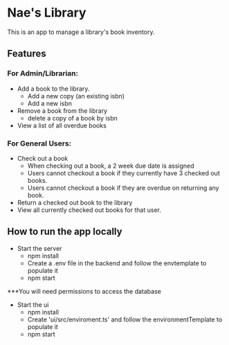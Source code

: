 # Nae's Library

This is an app to manage a library's book inventory.

## Features
### For Admin/Librarian:
* Add a book to the library.
  - Add a new copy (an existing isbn)
  - Add a new isbn
* Remove a book from the library
  - delete a copy of a book by isbn
* View a list of all overdue books

### For General Users:
* Check out a book
  - When checking out a book, a 2 week due date is assigned
  - Users cannot checkout a book if they currently have 3 checked out books.
  - Users cannot checkout a book if they are overdue on returning any book.
* Return a checked out book to the library
* View all currently checked out books for that user.

## How to run the app locally 
* Start the server
  - npm install
  - Create a .env file in the backend and follow the envtemplate to populate it
  - npm start
  
 ***You will need permissions to access the database
* Start the ui
  - npm install
  - Create 'ui/src/enviroment.ts' and follow the environmentTemplate to populate it
  - npm start
  
